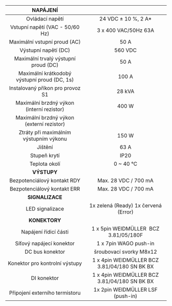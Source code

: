 | **NAPÁJENÍ** |   |
| :---: | :---: |
| Ovládací napětí | 24 VDC ± 10 %, 2 A* |
| Vstupní napětí (VAC - 50/60 Hz)  | 3 x 400 VAC/50Hz 63A |
| Maximální vstupní proud (AC)  | 50 A |
| Výstupní napětí (DC)  | 560 VDC |
| Maximální trvalý výstupní proud (DC)  | 50 A |
| Maximální krátkodobý výstupní proud (DC, 1s)  | 100 A |
| Instalovaný příkon pro provoz S1 | 28 kVA |
| Maximální brzdný výkon (interní rezistor)  | 400 W |
| Maximální brzdný výkon (externí rezistor)  |   |
| Ztráty při maximálním výstupním výkonu  | 150 W |
| Jištění  | 63 A |
| Stupeň krytí | IP20 |
| Teplota okolí | 0 ~ 40 °C |
| **VÝSTUPY** |   |
| Bezpotenciálový kontakt RDY | Max. 28 VDC / 700 mA |
| Bezpotenciálový kontakt ERR | Max. 28 VDC / 700 mA |
| **SIGNALIZACE** |   |
| LED signalizace | 1x zelená (Ready)  1x červená (Error) |
| **KONEKTORY** |   |
| Napájení řídicí části | 1 x 5pin WEIDMÜLLER  BCZ 3.81/05/180F |
| Síťový napájecí konektor | 1 x 7pin WAGO push-in |
| DC bus konektor | šroubovací svorky M8x12 |
| Konektor pro kontrolní výstupy | 1 x 4pin WEIDMÜLLER BCZ 3.81/04/180 SN BK BX |
| DI konektor | 1 x 4pin WEIDMÜLLER BCZ 3.81/04/180 SN BK BX |
| Připojení externího termistoru | 1x 2pin WEIDMÜLLER LSF (push-in) |
